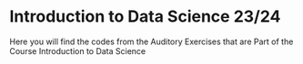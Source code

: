 # Introduction to Data Science 23/24

Here you will find the codes from the Auditory Exercises that are Part of the Course Introduction to Data Science
